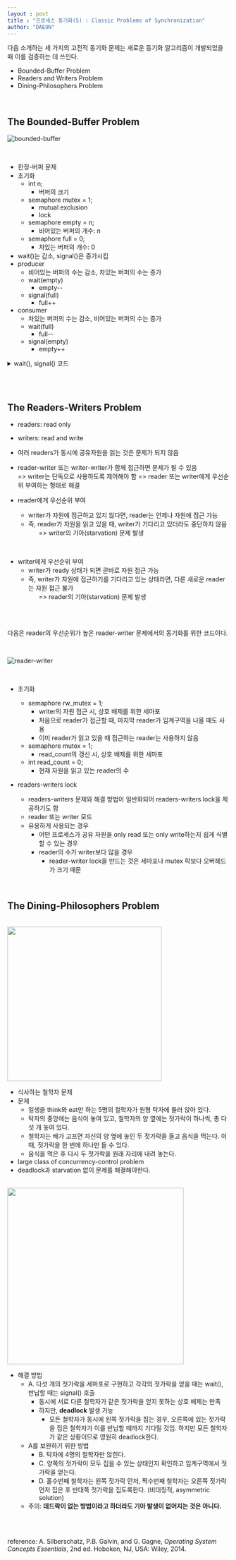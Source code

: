 ```yaml
---
layout : post
title : "프로세스 동기화(5) : Classic Problems of Synchronization"
author: "DAEUN"
---
```


다음 소개하는 세 가지의 고전적 동기화 문제는 새로운 동기화 알고리즘이 개발되었을 때 이를 검증하는 데 쓰인다.

- Bounded-Buffer Problem
- Readers and Writers Problem
- Dining-Philosophers Problem

<br>

## The Bounded-Buffer Problem

![bounded-buffer](https://www.cs.uic.edu/~jbell/CourseNotes/OperatingSystems/images/Chapter5/5_0910_ProducerConsumer.jpg)

<br>

- 한정-버퍼 문제
- 초기화
	- int n;
		- 버퍼의 크기
	- semaphore mutex = 1;
		- mutual exclusion
		- lock
	- semaphore empty = n;
		- 비어있는 버퍼의 개수: n
	- semaphore full = 0;
		- 차있는 버퍼의 개수: 0
- wait()는 감소, signal()은 증가시킴
- producer
	- 비어있는 버퍼의 수는 감소, 차있는 버퍼의 수는 증가
	- wait(empty)
		- empty--
	- signal(full)
		- full++
- consumer
	- 차있는 버퍼의 수는 감소, 비어있는 버퍼의 수는 증가
	- wait(full)
		- full--
	- signal(empty)
		- empty++

<details>
	<summary> wait(), signal() 코드 </summary>
	
![code](https://www.cs.uic.edu/~jbell/CourseNotes/OperatingSystems/images/Chapter5/5_Semaphore2.jpg)

</details>

<br><br>

## The Readers-Writers Problem

- readers: read only
- writers: read and write

- 여러 readers가 동시에 공유자원을 읽는 것은 문제가 되지 않음
- reader-writer 또는 writer-writer가 함께 접근하면 문제가 될 수 있음<br>
=> writer는 단독으로 사용하도록 제어해야 함
=> reader 또는 writer에게 우선순위 부여하는 형태로 해결

- reader에게 우선순위 부여
	- writer가 자원에 접근하고 있지 않다면, reader는 언제나 자원에 접근 가능
	- 즉, reader가 자원을 읽고 있을 때, writer가 기다리고 있더라도 중단하지 않음<br>
&nbsp;&nbsp;&nbsp;&nbsp;&nbsp;&nbsp;=> writer의 기아(starvation) 문제 발생

<br>

- writer에게 우선순위 부여
	- writer가 ready 상태가 되면 곧바로 자원 접근 가능
	- 즉, writer가 자원에 접근하기를 기다리고 있는 상태라면, 다른 새로운 reader는 자원 접근 불가<br>
&nbsp;&nbsp;&nbsp;&nbsp;&nbsp;&nbsp;=> reader의 기아(starvation) 문제 발생

<br><br>

다음은 reader의 우선순위가 높은 reader-writer 문제에서의 동기화를 위한 코드이다.

<br>

![reader-writer](https://www.cs.uic.edu/~jbell/CourseNotes/OperatingSystems/images/Chapter5/5_1112_ReaderWriterStructures.jpg)

<br>

- 초기화
	- semaphore rw_mutex = 1;
		- writer의 자원 접근 시, 상호 배제를 위한 세마포
		- 처음으로 reader가 접근할 때, 마지막 reader가 임계구역을 나올 때도 사용
		- 이미 reader가 읽고 있을 때 접근하는 reader는 사용하지 않음
	- semaphore mutex = 1;
		- read_count의 갱신 시, 상호 배제를 위한 세마포
	- int read_count = 0;
		- 현재 자원을 읽고 있는 reader의 수

- readers-writers lock
	- readers-writers 문제와 해결 방법이 일반화되어 readers-writers lock을 제공하기도 함
	- reader 또는 writer 모드
	- 유용하게 사용되는 경우
		- 어떤 프로세스가 공유 자원을 only read 또는 only write하는지 쉽게 식별할 수 있는 경우
		- reader의 수가 writer보다 많을 경우
			- reader-writer lock을 만드는 것은 세마포나 mutex 락보다 오버헤드가 크기 때문

<br>

## The Dining-Philosophers Problem

<br>

<img src="https://www.cs.uic.edu/~jbell/CourseNotes/OperatingSystems/images/Chapter5/5_13_DiningPhilosophers.jpg" width="350">

<br>

- 식사하는 철학자 문제
- 문제
	- 일생을 think와 eat만 하는 5명의 철학자가 원형 탁자에 둘러 앉아 있다.
	- 탁자의 중앙에는 음식이 놓여 있고, 철학자의 양 옆에는 젓가락이 하나씩, 총 다섯 개 놓여 있다.
	- 철학자는 배가 고프면 자신의 양 옆에 놓인 두 젓가락을 들고 음식을 먹는다. 이 때, 젓가락을 한 번에 하나만 들 수 있다.
	- 음식을 먹은 후 다시 두 젓가락을 원래 자리에 내려 놓는다.
- large class of concurrency-control problem
- deadlock과 starvation 없이 문제를 해결해야한다.

<br>

<img src="https://www.cs.uic.edu/~jbell/CourseNotes/OperatingSystems/images/Chapter5/5_14_Philosopher_i.jpg" width="400">

<br>

- 해결 방법
	- A. 다섯 개의 젓가락을 세마포로 구현하고 각각의 젓가락을 얻을 때는 wait(), 반납할 때는 signal() 호출
		- 동시에 서로 다른 철학자가 같은 젓가락을 얻지 못하는 상호 배제는 만족
		- 하지만, **deadlock** 발생 가능
			- 모든 철학자가 동시에 왼쪽 젓가락을 집는 경우, 오른쪽에 있는 젓가락을 집은 철학자가 이를 반납할 때까지 기다릴 것임. 하지만 모든 철학자가 같은 상황이므로 영원히 deadlock한다.
	- A를 보완하기 위한 방법
		- B. 탁자에 4명의 철학자만 앉힌다.
		- C. 양쪽의 젓가락이 모두 집을 수 있는 상태인지 확인하고 임계구역에서 젓가락을 얻는다.
		- D. 홀수번째 철학자는 왼쪽 젓가락 먼저, 짝수번째 철학자는 오른쪽 젓가락 먼저 집은 후 반대쪽 젓가락을 집도록한다. (비대칭적, asymmetric solution)
	- 주의: **데드락이 없는 방법이라고 하더라도 기아 발생이 없어지는 것은 아니다.**

<br><br>

reference: A. Silberschatz, P.B. Galvin, and G. Gagne, _Operating System Concepts Essentials_, 2nd ed. Hoboken, NJ, USA: Wiley, 2014.